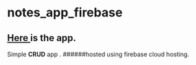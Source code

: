 # notes_app_firebase

## [Here ](https://us-central1-test-1-a8cdf.cloudfunctions.net/app/notes "app") is the app.
Simple **CRUD** app .
######hosted using firebase cloud hosting.
